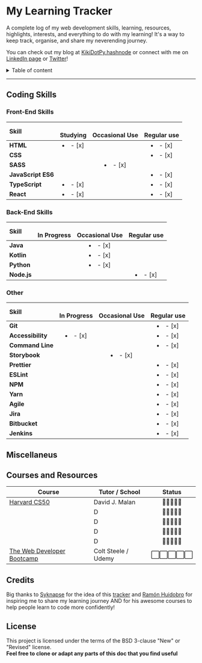 # My Learning Tracker
A complete log of my web development skills, learning, resources, highlights, interests, and everything to do with my learning! 
It's a way to keep track, organise, and share my neverending journey.

You can check out my blog at [KikiDotPy.hashnode](https://kikidotpy.hashnode.dev) or connect with me on [LinkedIn page](https://www.linkedin.com/in/chiara-disano/) or [Twitter](https://twitter.com/KikiDotPy)!

<details>
<summary>Table of content</summary>

## Table of Content
- [Front-End Skills](https://github.com/KikiDotPy/wrappy-learning/blob/main/README.md#front-end-skills)
- [Back-End Skills](https://github.com/KikiDotPy/wrappy-learning/blob/main/README.md#back-end-skills)
- [Miscellaneus](https://github.com/KikiDotPy/wrappy-learning/blob/main/README.md#miscellaneus)
- [Courses and Resources](https://github.com/KikiDotPy/wrappy-learning/blob/main/README.md#courses-and-resources)
- [Credits](https://github.com/KikiDotPy/wrappy-learning/blob/main/README.md#credits)
- [License](https://github.com/KikiDotPy/wrappy-learning/blob/main/README.md#license)

</details>

---

## Coding Skills
  ### Front-End Skills
  

  |               Skill              | <br>Studying | <br>Occasional Use    | <br>Regular use |
  |:-------------------------------- |:-----------------:|:----------------------:|:----------------:|
  |**HTML**                        | <li>- [x] </li>     |                          | <li>- [x] </li>    |
  |**CSS**                         |                     |                          | <li>- [x] </li>    |
  |**SASS**                        |                     | <li>- [x] </li>          |                    |
  |**JavaScript ES6**              |                     |                          | <li>- [x] </li>    |
  |**TypeScript**                  | <li>- [x] </li>     |                          | <li>- [x] </li>    |
  |**React**                       | <li>- [x] </li>     |                          | <li>- [x] </li>    |
  
  ### Back-End Skills

  |               Skill              | <br>In Progress | <br>Occasional Use    | <br>Regular use |
  |:-------------------------------- |:-----------------:|:----------------------:|:----------------:|
  |**Java**                              |                   | <li>- [x] </li>        |                  |
  |**Kotlin**                            |                   | <li>- [x] </li>        |                  |
  |**Python**                            |                   | <li>- [x] </li>        |                  |
  |**Node.js**                           |                   |                        | <li>- [x] </li>  |
  
  ### Other

  |               Skill              | <br>In Progress | <br>Occasional Use    | <br>Regular use |
  |:-------------------------------- |:-----------------:|:----------------------:|:----------------:|
  |**Git**                           |                   |                        | <li>- [x] </li>  |
  |**Accessibility**                 | <li>- [x] </li>   |                        | <li>- [x] </li>  |
  |**Command Line**                  |                   |                        | <li>- [x] </li>  |
  |**Storybook**                     |                   | <li>- [x] </li>        |                  |
  |**Prettier**                      |                   |                        | <li>- [x] </li>  |
  |**ESLint**                        |                   |                        | <li>- [x] </li>  |  
  |**NPM**                           |                   |                        | <li>- [x] </li>  |
  |**Yarn**                          |                   |                        | <li>- [x] </li>  | 
  |**Agile**                         |                   |                        | <li>- [x] </li>  |
  |**Jira**                          |                   |                        | <li>- [x] </li>  |
  |**Bitbucket**                     |                   |                        | <li>- [x] </li>  |
  |**Jenkins**                       |                   |                        | <li>- [x] </li>  |

## Miscellaneus


## Courses and Resources
| Course | Tutor / School | Status |  
|--------|----------------|:--------:|
|[Harvard CS50](https://cs50.harvard.edu/x/2023/)| David J. Malan | 🔳🔳🔳🔳🔳 |
|[]()| D | 🔳🔳🔳🔳🔳 |
|[]()| D | 🔳🔳🔳🔳🔳 |
|[]()| D | 🔳🔳🔳🔳🔳 |
|[]()| D | 🔳🔳🔳🔳🔳 |
|[The Web Developer Bootcamp](https://www.udemy.com/course/the-web-developer-bootcamp "The Web Developers Bootcamp")|Colt Steele / Udemy|⬜️⬜️⬜️⬜️⬜ |



## Credits
Big thanks to [Syknapse](https://github.com/Syknapse) for the idea of this [tracker](https://github.com/Syknapse/My-Learning-Tracker-first-ten-months) and [Ramón Huidobro](https://twitter.com/hola_soy_milk) for inspiring me to share my learning journey AND for his awesome courses to help people learn to code more confidently!

## License
This project is licensed under the terms of the BSD 3-clause "New" or "Revised" license.<br>
**Feel free to clone or adapt any parts of this doc that you find useful**

